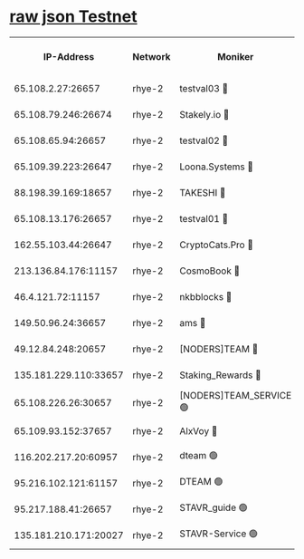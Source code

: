 
[raw json Testnet](https://rpc-check.quickt.stavr.tech/quickt/rpc-quickt-result.json)
=


<table><tr><th>IP-Address</th><th>Network</th><th>Moniker</th><th>Latest Block Height</th><th>Earliest Block Height</th><th>Catching Up</th><th>Tx Index</th><th>Voting Power</th><th>Scan Time</th></tr><tr><td>65.108.2.27:26657</td><td>rhye-2</td><td>testval03 🔴</td><td>1065469</td><td>1</td><td>False</td><td>on</td><td>11002050</td><td>2024-03-02T10:42:56.930635570UTC</td></tr><tr><td>65.108.79.246:26674</td><td>rhye-2</td><td>Stakely.io 🔴</td><td>1065469</td><td>1</td><td>False</td><td>on</td><td>10010</td><td>2024-03-02T10:42:59.294785209UTC</td></tr><tr><td>65.108.65.94:26657</td><td>rhye-2</td><td>testval02 🔴</td><td>1065470</td><td>1</td><td>False</td><td>on</td><td>11002050</td><td>2024-03-02T10:43:02.022674923UTC</td></tr><tr><td>65.109.39.223:26647</td><td>rhye-2</td><td>Loona.Systems 🔴</td><td>1065470</td><td>1</td><td>False</td><td>off</td><td>86949</td><td>2024-03-02T10:43:02.628034460UTC</td></tr><tr><td>88.198.39.169:18657</td><td>rhye-2</td><td>TAKESHI 🔴</td><td>1065470</td><td>1</td><td>False</td><td>off</td><td>40542</td><td>2024-03-02T10:43:03.217320793UTC</td></tr><tr><td>65.108.13.176:26657</td><td>rhye-2</td><td>testval01 🔴</td><td>1065470</td><td>1</td><td>False</td><td>on</td><td>13082010</td><td>2024-03-02T10:43:04.201555348UTC</td></tr><tr><td>162.55.103.44:26647</td><td>rhye-2</td><td>CryptoCats.Pro 🔴</td><td>1065476</td><td>1</td><td>False</td><td>off</td><td>9999</td><td>2024-03-02T10:43:36.227327840UTC</td></tr><tr><td>213.136.84.176:11157</td><td>rhye-2</td><td>CosmoBook 🔴</td><td>1065475</td><td>65301</td><td>False</td><td>off</td><td>1520417</td><td>2024-03-02T10:43:29.849907787UTC</td></tr><tr><td>46.4.121.72:11157</td><td>rhye-2</td><td>nkbblocks 🔴</td><td>1065467</td><td>70101</td><td>False</td><td>off</td><td>81084</td><td>2024-03-02T10:42:50.077672962UTC</td></tr><tr><td>149.50.96.24:36657</td><td>rhye-2</td><td>ams 🔴</td><td>1065473</td><td>133501</td><td>False</td><td>on</td><td>10732</td><td>2024-03-02T10:43:19.423525940UTC</td></tr><tr><td>49.12.84.248:20657</td><td>rhye-2</td><td>[NODERS]TEAM 🔴</td><td>1065472</td><td>146001</td><td>False</td><td>on</td><td>59690</td><td>2024-03-02T10:43:17.016766546UTC</td></tr><tr><td>135.181.229.110:33657</td><td>rhye-2</td><td>Staking_Rewards 🔴</td><td>1065470</td><td>149101</td><td>False</td><td>on</td><td>9900</td><td>2024-03-02T10:43:02.950932406UTC</td></tr><tr><td>65.108.226.26:30657</td><td>rhye-2</td><td>[NODERS]TEAM_SERVICE 🟢</td><td>1065470</td><td>241501</td><td>False</td><td>on</td><td>0</td><td>2024-03-02T10:43:03.880113163UTC</td></tr><tr><td>65.109.93.152:37657</td><td>rhye-2</td><td>AlxVoy 🔴</td><td>1065468</td><td>315173</td><td>False</td><td>on</td><td>150351</td><td>2024-03-02T10:42:54.565398716UTC</td></tr><tr><td>116.202.217.20:60957</td><td>rhye-2</td><td>dteam 🟢</td><td>1065470</td><td>421794</td><td>False</td><td>on</td><td>0</td><td>2024-03-02T10:43:02.274681578UTC</td></tr><tr><td>95.216.102.121:61157</td><td>rhye-2</td><td>DTEAM 🟢</td><td>946425</td><td>945401</td><td>False</td><td>on</td><td>0</td><td>2024-03-02T10:42:59.654745242UTC</td></tr><tr><td>95.217.188.41:26657</td><td>rhye-2</td><td>STAVR_guide 🟢</td><td>1065470</td><td>1020001</td><td>False</td><td>on</td><td>0</td><td>2024-03-02T10:43:03.579842945UTC</td></tr><tr><td>135.181.210.171:20027</td><td>rhye-2</td><td>STAVR-Service 🟢</td><td>1065472</td><td>1063501</td><td>False</td><td>on</td><td>0</td><td>2024-03-02T10:43:14.708432477UTC</td></tr></table>